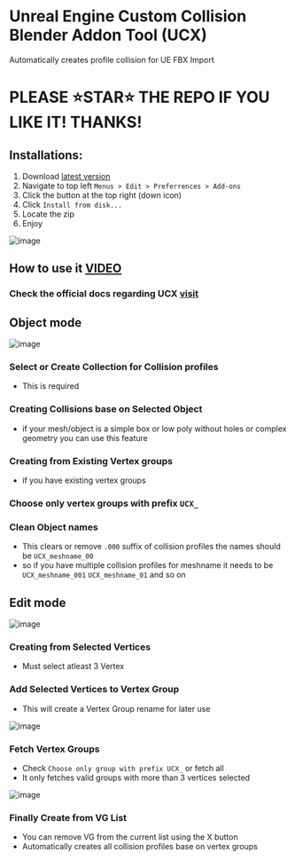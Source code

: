 # Unreal Engine Custom Collision Blender Addon Tool (UCX)

Automatically creates profile collision for UE FBX Import

# PLEASE ⭐STAR⭐ THE REPO IF YOU LIKE IT! THANKS!

## Installations:
1. Download [latest version](https://github.com/ohmcodes/bpy.ucx_tool/releases/latest)
2. Navigate to top left `Menus > Edit > Preferrences > Add-ons`
3. Click the button at the top right (down icon)
4. Click `Install from disk...`
5. Locate the zip 
6. Enjoy

![image](https://github.com/user-attachments/assets/09db0f25-588b-43e3-81d4-48422b1102de)


## How to use it [VIDEO](https://youtu.be/21wpGYBcdlk)
### Check the official docs regarding UCX [visit](https://dev.epicgames.com/documentation/en-us/unreal-engine/fbx-static-mesh-pipeline?application_version=4.27)

## Object mode

![image](https://github.com/user-attachments/assets/67eb663c-f566-4e32-82cb-062810bc542f)

### Select or Create Collection for Collision profiles
- This is required

### Creating Collisions base on Selected Object
- if your mesh/object is a simple box or low poly without holes or complex geometry you can use this feature

### Creating from Existing Vertex groups
- if you have existing vertex groups

### Choose only vertex groups with prefix `UCX_`

### Clean Object names
- This clears or remove `.000` suffix of collision profiles the names should be `UCX_meshname_00`
- so if you have multiple collision profiles for meshname it needs to be `UCX_meshname_001` `UCX_meshname_01` and so on

## Edit mode

![image](https://github.com/user-attachments/assets/d4af691b-27b9-44b3-8dd8-2213fe70b26c)

### Creating from Selected Vertices
- Must select atleast 3 Vertex

### Add Selected Vertices to Vertex Group
- This will create a Vertex Group rename for later use

![image](https://github.com/user-attachments/assets/1611b12c-7572-4d09-bdfc-d8f66c207699)

### Fetch Vertex Groups
- Check `Choose only group with prefix UCX_` or fetch all
- It only fetches valid groups with more than 3 vertices selected

![image](https://github.com/user-attachments/assets/ee63f09f-4f0f-47e2-9a48-2aa33fbc676b)

### Finally Create from VG List
- You can remove VG from the current list using the X button
- Automatically creates all collision profiles base on vertex groups




